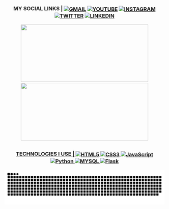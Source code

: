 ##

<div align="center">
  <h3>MY SOCIAL LINKS |
     <a href="https://mail.google.com/mail/u/0/?fs=1&to=leomachadosocial@gmail.com&su=&body=&bcc=&tf=cm"><img align="center" alt="GMAIL" src="https://img.shields.io/badge/Gmail-000000?style=for-the-badge&logo=gmail&logoColor=white"/></a>
     <a href="https://www.youtube.com/channel/UCqQjxvBuDkpxPXhwVF7FXFw"><img align="center" alt="YOUTUBE" src="https://img.shields.io/badge/YouTube-000000?style=for-the-badge&logo=youtube&logoColor=white"/></a>
     <a href="https://www.instagram.com/lrdmzin/"><img align="center" alt="INSTAGRAM" src="https://img.shields.io/badge/Instagram-000000?style=for-the-badge&logo=instagram&logoColor=white"/></a>
     <a href="https://twitter.com/LRDMzin"><img align="center" alt="TWITTER" src="https://img.shields.io/badge/Twitter-000000?style=for-the-badge&logo=twitter&logoColor=white"/></a>
     <a href="https://www.linkedin.com/in/leonardo-queir%C3%B3z-machado-606321198/"><img align="center" alt="LINKEDIN" src="https://img.shields.io/badge/LinkedIn-000000?style=for-the-badge&logo=linkedin&logoColor=white"/></a>
</div>  

<div align="center">
  <a href="https://github.com/Lrd-M">
  <img height="180em" width="400em" src="https://github-readme-stats.vercel.app/api?username=Lrd-M&show_icons=true&theme=dark&include_all_commits=true&count_private=true"/>
  <img height="180em" width="400em" src="https://github-readme-stats.vercel.app/api/top-langs/?username=Lrd-M&layout=compact&langs_count=7&theme=dark"/>
</div>

## 
  
  <div align="center">
  <h3>TECHNOLOGIES I USE |
     <img align="center" alt="HTML5" src="https://img.shields.io/badge/HTML5-000000?style=for-the-badge&logo=html5&logoColor=white"/>
     <img align="center" alt="CSS3" src="https://img.shields.io/badge/CSS3-000000?style=for-the-badge&logo=css3&logoColor=white"/>
     <img align="center" alt="JavaScript" src="https://img.shields.io/badge/JavaScript-000000?style=for-the-badge&logo=javascript&logoColor=white"/>
     <img align="center" alt="Python" src="https://img.shields.io/badge/Python-000000?style=for-the-badge&logo=python&logoColor=white"/>
     <img align="center" alt="MYSQL" src="https://img.shields.io/badge/MySQL-00000F?style=for-the-badge&logo=mysql&logoColor=white"/>
     <img align="center" alt="Flask" src="https://img.shields.io/badge/Flask-000000?style=for-the-badge&logo=flask&logoColor=white"/>
 </div>
  
  ![Snake animation](https://github.com/Lrd-M/Lrd-M/blob/output/github-contribution-grid-snake.svg)
